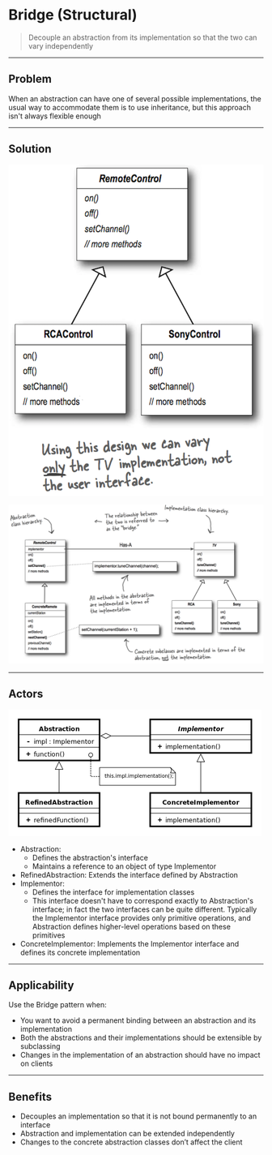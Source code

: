 # Bridge (Structural)

> Decouple an abstraction from its implementation so that the two can vary independently

---
## Problem

When an abstraction can have one of several possible implementations, the usual way to accommodate 
them is to use inheritance, but this approach isn't always flexible enough

---
## Solution

![InitialImpl.png](InitialImpl.png)

![FinalImpl.png](FinalImpl.png)

---
## Actors

![Bridge_UML_class_diagram.png](Bridge_UML_class_diagram.png)

- Abstraction: 
  - Defines the abstraction's interface
  - Maintains a reference to an object of type Implementor
- RefinedAbstraction: Extends the interface defined by Abstraction
- Implementor: 
  - Defines the interface for implementation classes
  - This interface doesn't have to correspond exactly to Abstraction's interface; in fact the two 
  interfaces can be quite different. Typically the Implementor interface provides only primitive operations, 
  and Abstraction defines higher-level operations based on these primitives
- ConcreteImplementor: Implements the Implementor interface and defines its concrete implementation

---
## Applicability

Use the Bridge pattern when:

- You want to avoid a permanent binding between an abstraction and its implementation
- Both the abstractions and their implementations should be extensible by subclassing
- Changes in the implementation of an abstraction should have no impact on clients

---
## Benefits

- Decouples an implementation so that it is not bound permanently to an interface
- Abstraction and implementation can be extended independently
- Changes to the concrete abstraction classes don’t affect the client
